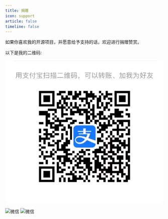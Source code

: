 ```yaml
---
title: 捐赠
icon: support
article: false
timeline: false
---
```


如果你喜欢我的开源项目，并愿意给予支持的话，欢迎进行捐赠赞赏。

以下是我的二维码:

![支付宝](./assets/alipay.jpeg)

![微信](./assets/wechat-light.jpeg#light)
![微信](./assets/wechat-dark.png#dark)
